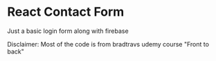 <h1>React Contact Form</h1>

Just a basic login form along with firebase

Disclaimer: Most of the code is from bradtravs udemy course "Front to back"
